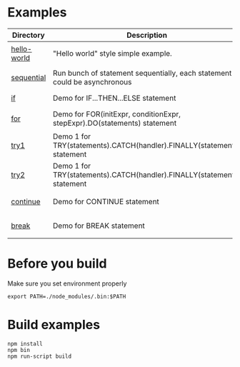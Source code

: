 # Examples

|Directory                                  |Description                                                                   | Play with it                            |
|-------------------------------------------|------------------------------------------------------------------------------|-----------------------------------------|
|[hello-world](hello-world.js)              |"Hello world" style simple example.                                           |`node js-bundle/hello-world-bundle.js`   |
|[sequential](sequential.js)                |Run bunch of statement sequentially, each statement could be asynchronous     |`node js-bundle/sequential-bundle.js`    |
|[if](if.js)                                |Demo for IF...THEN...ELSE statement                                           |`node js-bundle/if-bundle.js`            |
|[for](for.js)                              |Demo for FOR(initExpr, conditionExpr, stepExpr).DO(statements) statement      |`node js-bundle/for-bundle.js`           |
|[try1](try1.js)                            |Demo 1 for TRY(statements).CATCH(handler).FINALLY(statements) statement       |`node js-bundle/try1-bundle.js`          |
|[try2](try2.js)                            |Demo 1 for TRY(statements).CATCH(handler).FINALLY(statements) statement       |`node js-bundle/try1-bundle.js`          |
|[continue](continue.js)                    |Demo for CONTINUE statement                                                   |`node js-bundle/continue-bundle.js`      |
|[break](break.js)                          |Demo for BREAK statement                                                      |`node js-bundle/break-bundle.js`         |


# Before you build
Make sure you set environment properly
```
export PATH=./node_modules/.bin:$PATH
```

# Build examples
```
npm install
npm bin
npm run-script build
```
